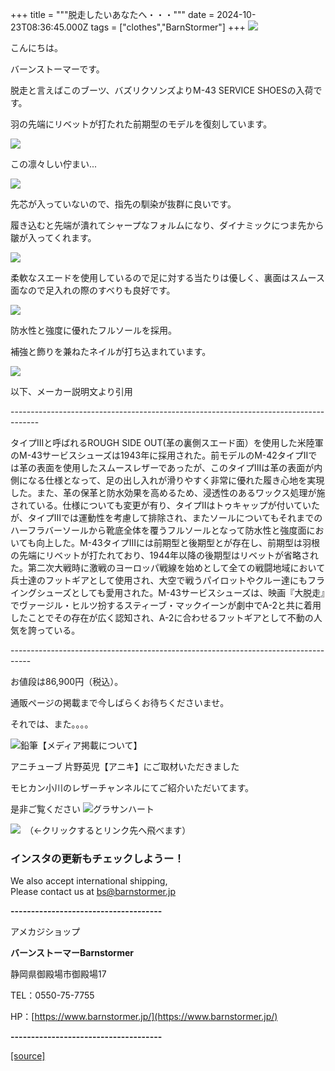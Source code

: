 +++
title = """脱走したいあなたへ・・・"""
date = 2024-10-23T08:36:45.000Z
tags = ["clothes","BarnStormer"]
+++
[![](https://stat.ameba.jp/user_images/20231023/16/barnstormer-go/b2/03/p/o0420015015354743273.png)](https://ameblo.jp/barnstormer-go/entry-12825670498.html)

こんにちは。

バーンストーマーです。

脱走と言えばこのブーツ、バズリクソンズよりM-43 SERVICE SHOESの入荷です。

羽の先端にリベットが打たれた前期型のモデルを復刻しています。

[![](https://stat.ameba.jp/user_images/20241023/17/barnstormer-go/a9/42/j/o6000400015501356837.jpg)](https://stat.ameba.jp/user_images/20241023/17/barnstormer-go/a9/42/j/o6000400015501356837.jpg)

この凛々しい佇まい...

[![](https://stat.ameba.jp/user_images/20241023/17/barnstormer-go/db/12/j/o6000400015501356915.jpg)](https://stat.ameba.jp/user_images/20241023/17/barnstormer-go/db/12/j/o6000400015501356915.jpg)

先芯が入っていないので、指先の馴染が抜群に良いです。

履き込むと先端が潰れてシャープなフォルムになり、ダイナミックにつま先から皺が入ってくれます。

[![](https://stat.ameba.jp/user_images/20241023/17/barnstormer-go/37/65/j/o6000400015501356872.jpg)](https://stat.ameba.jp/user_images/20241023/17/barnstormer-go/37/65/j/o6000400015501356872.jpg)

柔軟なスエードを使用しているので足に対する当たりは優しく、裏面はスムース面なので足入れの際のすべりも良好です。

[![](https://stat.ameba.jp/user_images/20241023/17/barnstormer-go/66/01/j/o6000400015501356893.jpg)](https://stat.ameba.jp/user_images/20241023/17/barnstormer-go/66/01/j/o6000400015501356893.jpg)

防水性と強度に優れたフルソールを採用。

補強と飾りを兼ねたネイルが打ち込まれています。

[![](https://stat.ameba.jp/user_images/20241023/17/barnstormer-go/5b/86/j/o6000400015501356932.jpg)](https://stat.ameba.jp/user_images/20241023/17/barnstormer-go/5b/86/j/o6000400015501356932.jpg)

以下、メーカー説明文より引用

\-------------------------------------------------------------------------------------

タイプIIIと呼ばれるROUGH SIDE OUT(革の裏側スエード面）を使用した米陸軍のM-43サービスシューズは1943年に採用された。前モデルのM-42タイプIIでは革の表面を使用したスムースレザーであったが、このタイプIIIは革の表面が内側になる仕様となって、足の出し入れが滑りやすく非常に優れた履き心地を実現した。また、革の保革と防水効果を高めるため、浸透性のあるワックス処理が施されている。仕様についても変更が有り、タイプIIはトゥキャップが付いていたが、タイプIIIでは運動性を考慮して排除され、またソールについてもそれまでのハーフラバーソールから靴底全体を覆うフルソールとなって防水性と強度面においても向上した。M-43タイプIIIには前期型と後期型とが存在し、前期型は羽根の先端にリベットが打たれており、1944年以降の後期型はリベットが省略された。第二次大戦時に激戦のヨーロッパ戦線を始めとして全ての戦闘地域において兵士達のフットギアとして使用され、大空で戦うパイロットやクルー達にもフライングシューズとしても愛用された。M-43サービスシューズは、映画『大脱走』でヴァージル・ヒルツ扮するスティーブ・マックイーンが劇中でA-2と共に着用したことでその存在が広く認知され、A-2に合わせるフットギアとして不動の人気を誇っている。

\-----------------------------------------------------------------------------------

お値段は86,900円（税込）。

通販ページの掲載まで今しばらくお待ちくださいませ。

それでは、また。。。。

![鉛筆](https://stat100.ameba.jp/blog/ucs/img/char/char3/519.png)【メディア掲載について】

アニチューブ 片野英児【アニキ】にご取材いただきました

モヒカン小川のレザーチャンネルにてご紹介いただいてます。

是非ご覧ください ![グラサンハート](https://stat100.ameba.jp/blog/ucs/img/char/char3/148.png)

[![](https://stat.ameba.jp/user_images/20230412/16/barnstormer-go/6a/23/p/o0108010815269242493.png)](https://www.instagram.com/barnstormer_daily/)　（←クリックするとリンク先へ飛べます）

### インスタの更新もチェックしようー！

We also accept international shipping,  
Please contact us at bs@barnstormer.jp

**\-------------------------------------**

アメカジショップ

**バーンストーマーBarnstormer**

静岡県御殿場市御殿場17

TEL：0550-75-7755

HP：[https://www.barnstormer.jp/](https://www.barnstormer.jp/)

**\-------------------------------------**

[[source]](https://ameblo.jp/barnstormer-go/entry-12872348364.html)
